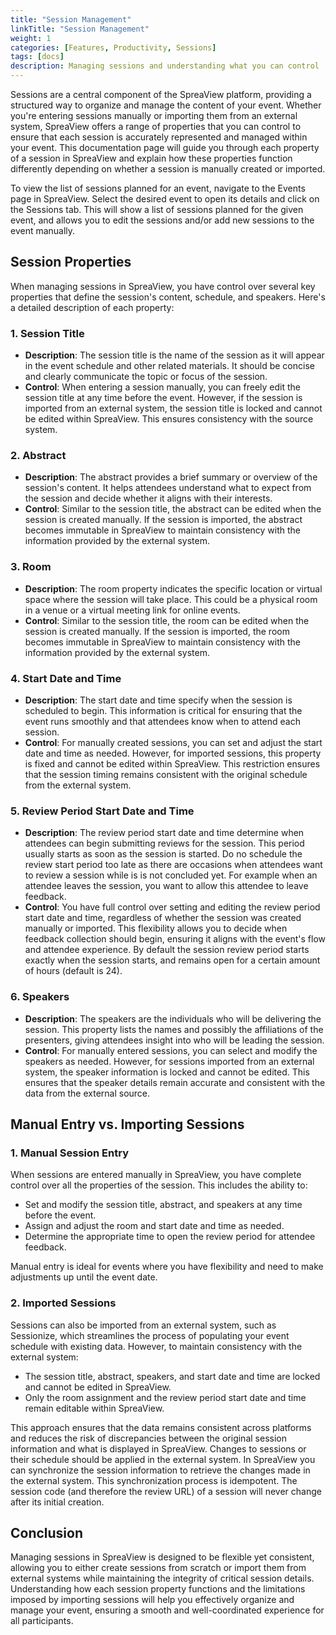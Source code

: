 ```yaml
---
title: "Session Management"
linkTitle: "Session Management"
weight: 1
categories: [Features, Productivity, Sessions]
tags: [docs]
description: Managing sessions and understanding what you can control
---
```


Sessions are a central component of the SpreaView platform, providing a structured way to organize and manage the content of your event. Whether you're entering sessions manually or importing them from an external system, SpreaView offers a range of properties that you can control to ensure that each session is accurately represented and managed within your event. This documentation page will guide you through each property of a session in SpreaView and explain how these properties function differently depending on whether a session is manually created or imported.

To view the list of sessions planned for an event, navigate to the Events page in SpreaView. Select the desired event to open its details and click on the Sessions tab. This will show a list of sessions planned for the given event, and allows you to edit the sessions and/or add new sessions to the event manually.

## Session Properties

When managing sessions in SpreaView, you have control over several key properties that define the session's content, schedule, and speakers. Here's a detailed description of each property:

### 1. **Session Title**

- **Description**: The session title is the name of the session as it will appear in the event schedule and other related materials. It should be concise and clearly communicate the topic or focus of the session.
- **Control**: When entering a session manually, you can freely edit the session title at any time before the event. However, if the session is imported from an external system, the session title is locked and cannot be edited within SpreaView. This ensures consistency with the source system.

### 2. **Abstract**

- **Description**: The abstract provides a brief summary or overview of the session's content. It helps attendees understand what to expect from the session and decide whether it aligns with their interests.
- **Control**: Similar to the session title, the abstract can be edited when the session is created manually. If the session is imported, the abstract becomes immutable in SpreaView to maintain consistency with the information provided by the external system.

### 3. **Room**

- **Description**: The room property indicates the specific location or virtual space where the session will take place. This could be a physical room in a venue or a virtual meeting link for online events.
- **Control**: Similar to the session title, the room can be edited when the session is created manually. If the session is imported, the room becomes immutable in SpreaView to maintain consistency with the information provided by the external system.

### 4. **Start Date and Time**

- **Description**: The start date and time specify when the session is scheduled to begin. This information is critical for ensuring that the event runs smoothly and that attendees know when to attend each session.
- **Control**: For manually created sessions, you can set and adjust the start date and time as needed. However, for imported sessions, this property is fixed and cannot be edited within SpreaView. This restriction ensures that the session timing remains consistent with the original schedule from the external system.

### 5. **Review Period Start Date and Time**

- **Description**: The review period start date and time determine when attendees can begin submitting reviews for the session. This period usually starts as soon as the session is started. Do no schedule the review start period too late as there are occasions when attendees want to review a session while is is not concluded yet. For example when an attendee leaves the session, you want to allow this attendee to leave feedback.
- **Control**: You have full control over setting and editing the review period start date and time, regardless of whether the session was created manually or imported. This flexibility allows you to decide when feedback collection should begin, ensuring it aligns with the event's flow and attendee experience. By default the session review period starts exactly when the session starts, and remains open for a certain amount of hours (default is 24).

### 6. **Speakers**

- **Description**: The speakers are the individuals who will be delivering the session. This property lists the names and possibly the affiliations of the presenters, giving attendees insight into who will be leading the session.
- **Control**: For manually entered sessions, you can select and modify the speakers as needed. However, for sessions imported from an external system, the speaker information is locked and cannot be edited. This ensures that the speaker details remain accurate and consistent with the data from the external source.

## Manual Entry vs. Importing Sessions

### 1. **Manual Session Entry**

When sessions are entered manually in SpreaView, you have complete control over all the properties of the session. This includes the ability to:

- Set and modify the session title, abstract, and speakers at any time before the event.
- Assign and adjust the room and start date and time as needed.
- Determine the appropriate time to open the review period for attendee feedback.

Manual entry is ideal for events where you have flexibility and need to make adjustments up until the event date.

### 2. **Imported Sessions**

Sessions can also be imported from an external system, such as Sessionize, which streamlines the process of populating your event schedule with existing data. However, to maintain consistency with the external system:

- The session title, abstract, speakers, and start date and time are locked and cannot be edited in SpreaView.
- Only the room assignment and the review period start date and time remain editable within SpreaView.

This approach ensures that the data remains consistent across platforms and reduces the risk of discrepancies between the original session information and what is displayed in SpreaView. Changes to sessions or their schedule should be applied in the external system. In SpreaView you can synchronize the session information to retrieve the changes made in the external system. This synchronization process is idempotent. The session code (and therefore the review URL) of a session will never change after its initial creation.

## Conclusion

Managing sessions in SpreaView is designed to be flexible yet consistent, allowing you to either create sessions from scratch or import them from external systems while maintaining the integrity of critical session details. Understanding how each session property functions and the limitations imposed by importing sessions will help you effectively organize and manage your event, ensuring a smooth and well-coordinated experience for all participants.
